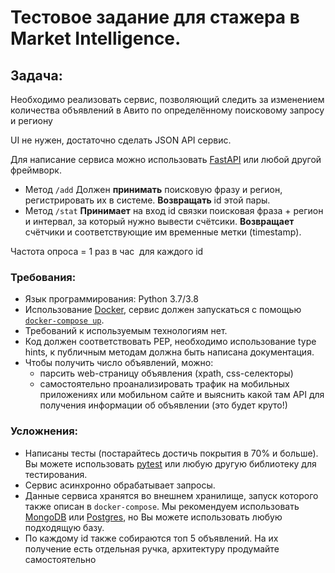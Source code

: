 # Тестовое задание для стажера в Market Intelligence.

## Задача:

Необходимо реализовать сервис, позволяющий следить за изменением количества объявлений в Авито по определённому поисковому запросу и региону

UI не нужен, достаточно сделать JSON API сервис.

Для написание сервиса можно использовать [FastAPI](https://github.com/tiangolo/fastapi) или любой другой фреймворк.

- Метод `/add` Должен **принимать** поисковую фразу и регион, регистрировать их в системе. **Возвращать** id этой пары.
- Метод `/stat` **Принимает** на вход id связки поисковая фраза + регион и интервал, за который нужно вывести счётсики. **Возвращает** счётчики и соответствующие им временные метки (timestamp).

Частота опроса = 1 раз в час  для каждого id

### Требования:

- Язык программирования: Python 3.7/3.8
- Использование [Docker](https://www.docker.com), сервис должен запускаться с помощью [`docker-compose up`](https://docs.docker.com/compose/reference/up/).
- Требований к используемым технологиям нет.
- Код должен соответствовать PEP, необходимо использование type hints, к публичным методам должна быть написана документация.
- Чтобы получить число объявлений, можно:
    - парсить web-страницу объявления (xpath, css-селекторы)
    - самостоятельно проанализировать трафик на мобильных приложениях или мобильном сайте и выяснить какой там API для получения информации об объявлении (это будет круто!)

### Усложнения:

- Написаны тесты (постарайтесь достичь покрытия в 70% и больше). Вы можете использовать [pytest](https://docs.pytest.org/en/latest/) или любую другую библиотеку для тестирования.
- Сервис асинхронно обрабатывает запросы.
- Данные сервиса хранятся во внешнем хранилище, запуск которого также описан в `docker-compose`. Мы рекомендуем использовать [MongoDB](https://www.mongodb.com) или [Postgres](https://www.postgresql.org/), но Вы можете использовать любую подходящую базу.
- По каждому id также собираются топ 5 объявлений. На их получение есть отдельная ручка, архитектуру продумайте самостоятельно

